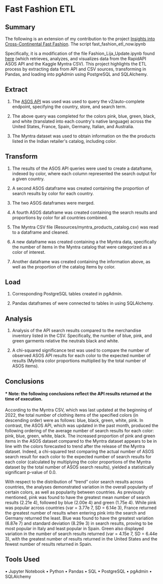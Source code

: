 # Fast Fashion ETL 

## Summary 
The following is an extension of my contribution to the project [Insights into Cross-Continental Fast Fashion](https://github.com/lijahoffman/fast_fashion). The script fast_fashion_etl_now.ipynb 


Specifically, it is a modification of the file Fashion_Lija_Update.ipynb found [here](https://github.com/lijahoffman/fast_fashion/blob/main/Fashion_Lija_Update.ipynb) (which retrieves, analyzes, and visualizes data from the RapidAPI ASOS API and the Kaggle Myntra CSV). This project highlights the ETL process by extracting data from API and CSV sources, transforming in Pandas, and loading into pgAdmin using PostgreSQL and SQLAlchemy.  

## Extract 
1. The [ASOS API](https://rapidapi.com/apidojo/api/asos2/) was used was used to query the v2/auto-complete endpoint, specifying the country, store, and search term.

2. The above query was completed for the colors pink, blue, green, black, and white (translated into each country's native language) across the United States, France, Spain, Germany, Italian, and Australia. 

3. The Myntra dataset was used to obtain information on the the products listed in the Indian retailer's catalog, including color. 



## Transform 
1. The results of the ASOS API queries were used to create a dataframe, indexed by color, where each column represented the search output for a given country. 

2. A second ASOS dataframe was created containing the proportion of search results by color for each country. 

3. The two ASOS dataframes were merged. 

4. A fourth ASOS dataframe was created containing the search results and proportions by color for all countries combined. 

5. The Myntra CSV file (Resources/myntra_products_catalog.csv) was read to a dataframe and cleaned. 

6. A new dataframe was created containing a the Myntra data, specifically the number of items in the Myntra catalog that were categorized as a color of interest. 

7. Another dataframe was created containing the information above, as well as the proportion of the catalog items by color. 



## Load 
1. Corresponding PostgreSQL tables created in pgAdmin. 

2. Pandas dataframes of were connected to tables in using SQLAlchemy.


## Analysis 
1. Analysis of the API search results compared to the merchandise inventory listed in the CSV. Specifically, the number of blue, pink, and green garments relative the neutrals black and white. 

2. A chi-squared significance test was used to compare the number of observed ASOS API results for each color to the expected number of results (MyIntra color proportions multiplied by the total number of ASOS items). 


## Conclusions
#### * Note: the following conclusions reflect the API results returned at the time of execution. 

According to the Myntra CSV, which was last updated at the beginning of 2022, the total number of clothing items of the specified colors (in descending order) were as follows: blue, black, green, white, pink. In contrast, the ASOS API, which was updated in the past month, produced the following ordering of the average number of search results for each color: pink, blue, green, white, black. The increased proportion of pink and green items in the ASOS dataset compared to the Myntra dataset appears to be in line with the colors forecasted to trend after the release of the Myntra dataset. Indeed, a chi-squared test comparing the actual number of ASOS search result for each color to the expected number of search results for each color (calculated by multiplying the color proportions of the Myntra dataset by the total number of ASOS search results), yielded a statistically significant p-value of 0.0. 

With respect to the distribution of “trend” color search results across countries, the analyses demonstrated variation in the overall popularity of certain colors, as well as popularity between countries. As previously mentioned, pink was found to have the greatest mean number of search results (2.21e 4), followed by blue (2.00e 4) and green (1.75e 4). While pink was popular across countries (var = 3.77e 7, SD = 6.14e 3), France returned the greatest number of results when entering pink into the search and Germany returned the least. Blue was found to have the greatest variation (6.87e 7) and standard deviation (8.29e 3) in search results, proving to be most popular in Italy and least popular in Spain. Green also displayed variation in the number of search results returned (var = 4.15e 7, SD = 6.44e 3), with the greatest number of results returned in the United States and the fewest number of results returned in Spain. 




## Tools Used 
• Jupyter Notebook
• Python
• Pandas
• SQL 
• PostgreSQL
• pgAdmin
• SQLAlchemy